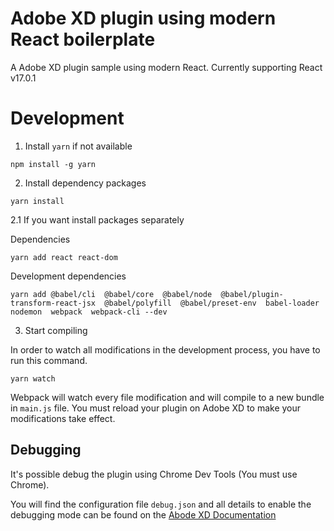 # Adobe XD plugin using modern React boilerplate

A Adobe XD plugin sample using modern React. Currently supporting React v17.0.1

# Development

1. Install `yarn` if not available

```
npm install -g yarn
```

2. Install dependency packages

```
yarn install
```

2.1 If you want install packages separately

Dependencies

```
yarn add react react-dom
```

Development dependencies

```
yarn add @babel/cli  @babel/core  @babel/node  @babel/plugin-transform-react-jsx  @babel/polyfill  @babel/preset-env  babel-loader  nodemon  webpack  webpack-cli --dev
```

3. Start compiling

In order to watch all modifications in the development process, you have to run this command.

```
yarn watch
```

Webpack will watch every file modification and will compile to a new bundle in `main.js` file. You must reload your plugin on Adobe XD to make your modifications take effect.

## Debugging

It's possible debug the plugin using Chrome Dev Tools (You must use Chrome).

You will find the configuration file `debug.json` and all details to enable the debugging mode can be found on the [Abode XD Documentation](https://adobexdplatform.com/plugin-docs/tutorials/debugging/#2-launch-chrome-devtools)
